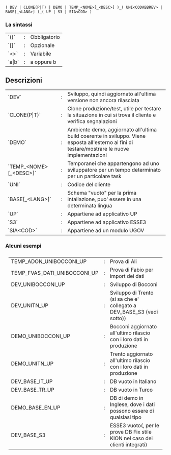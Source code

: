 
    ( DEV | CLONE(P|T) | DEMO | TEMP_<NOME>[_<DESC>] )_( UNI<CODABBREV> | BASE[_<LANG>] )_( UP | S3 | SIA<COD> )


### La sintassi

<table>
<td>`()`</td>
<td>:</td>
<td>Obbligatorio</td>
<tr>
<td>`[]`</td>
<td>:</td>
<td>Opzionale</td>
</tr><tr>
<td>`<>`</td>
<td>:</td>
<td>Variabile</td>
</tr><tr>
<td>`a|b`</td>
<td>:</td>
<td>a oppure b</td>
</tr>
</table>

## Descrizioni

<table>
<td>`DEV`</td>
<td>:</td>
<td>Sviluppo, quindi aggiornato all'ultima versione non ancora rilasciata</td>
</tr><tr>
<td>`CLONE(P|T)`</td>
<td>:</td>
<td>Clone produzione/test, utile per testare la situazione in cui si trova il cliente e verifica segnalazioni</td>
</tr><tr>
<td>`DEMO`</td>
<td>:</td>
<td>Ambiente demo, aggiornato all'ultima build coerente in sviluppo. Viene esposta all'esterno ai fini di testare/mostrare le nuove implementazioni</td>
</tr><tr>
<td>`TEMP_&lt;NOME&gt;&#0091;_&lt;DESC&gt;&#0093;`</td>
<td>:</td>
<td>Temporanei che appartengono ad uno sviluppatore per un tempo determinato per un particolare task</td>
</tr><tr>
<td>`UNI<CODABBREV>`</td>
<td>:</td>
<td>Codice del cliente</td>
</tr><tr>
<td>`BASE&#0091;_&lt;LANG&gt;&#0093;`</td>
<td>:</td>
<td>Schema "vuoto" per la prima intallazione, puo' essere in una determinata lingua</td>
</tr><tr>
<td>`UP`</td>
<td>:</td>
<td>Appartiene ad applicativo UP</td>
</tr><tr>
<td>`S3`</td>
<td>:</td>
<td>Appartiene ad applicativo ESSE3</td>
</tr><tr>
<td>`SIA&lt;COD&gt;`</td>
<td>:</td>
<td>Appartiene ad un modulo UGOV</td>
</tr>
</table>

### Alcuni esempi

<table style="padding: 10px">
<td>TEMP_ADON_UNIBOCCONI_UP</td>
<td>:</td>
<td>Prova di Ali</td>
</tr><tr>
<td>TEMP_FVAS_DATI_UNIBOCCONI_UP</td>
<td>:</td>
<td>Prova di Fabio per import dei dati</td>
</tr><tr>
<td>DEV_UNIBOCCONI_UP</td>
<td>:</td>
<td>Sviluppo di Bocconi</td>
</tr><tr>
<td>DEV_UNITN_UP</td>
<td>:</td>
<td>Sviluppo di Trento (si sa che e' collegato a DEV_BASE_S3 (vedi sotto))</td>
</tr><tr>
<td>DEMO_UNIBOCCONI_UP</td>
<td>:</td>
<td>Bocconi aggiornato all'ultimo rilascio con i loro dati in produzione</td>
</tr><tr>
<td>DEMO_UNITN_UP</td>
<td>:</td>
<td>Trento aggiornato all'ultimo rilascio con i loro dati in produzione</td>
</tr><tr>
<td>DEV_BASE_IT_UP</td>
<td>:</td>
<td>DB vuoto in Italiano</td>
</tr><tr>
<td>DEV_BASE_TR_UP</td>
<td>:</td>
<td>DB vuoto in Turco</td>
</tr><tr>
<td>DEMO_BASE_EN_UP</td>
<td>:</td>
<td>DB di demo in Inglese, dove i dati possono essere di qualsiasi tipo</td>
</tr><tr>
<td>DEV_BASE_S3</td>
<td>:</td>
<td>ESSE3 vuoto(, per le prove DB Fix stile KION nel caso dei clienti integrati)</td>
</tr>
</table>
